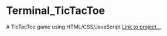 # Terminal_TicTacToe
A TicTacToe game using HTML/CSS/JavaScript 
[Link to project...](hasterminal.neocities.org/TicTacToe/main.html)

